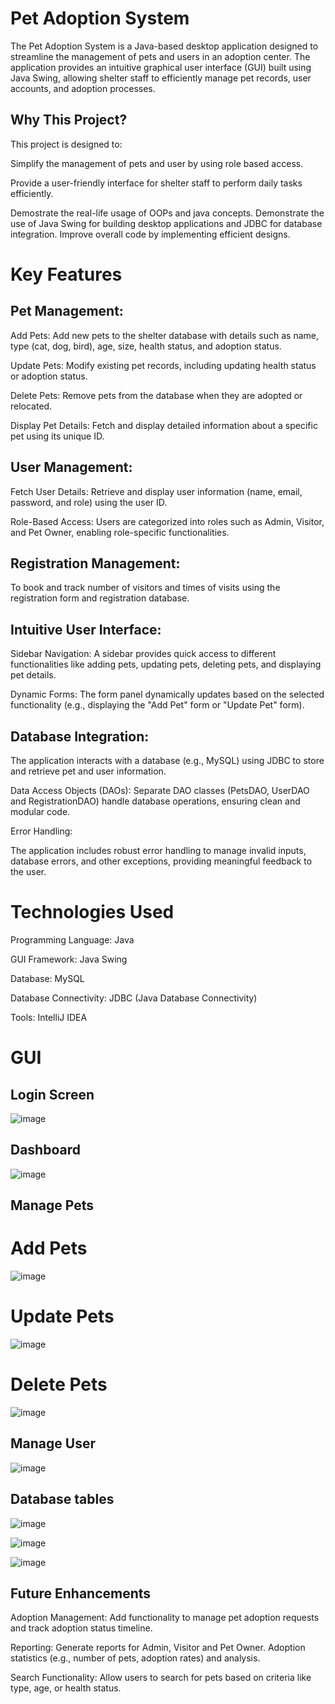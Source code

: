 # Pet Adoption System
The Pet Adoption System is a Java-based desktop application designed to streamline the management of pets and users in an adoption center. The application provides an intuitive graphical user interface (GUI) built using Java Swing, allowing shelter staff to efficiently manage pet records, user accounts, and adoption processes.

## Why This Project?
This project is designed to:

Simplify the management of pets and user by using role based access.

Provide a user-friendly interface for shelter staff to perform daily tasks efficiently.

Demostrate the real-life usage of OOPs and java concepts. 
Demonstrate the use of Java Swing for building desktop applications and JDBC for database integration.
Improve overall code by implementing efficient designs. 


# Key Features
## Pet Management:

Add Pets: Add new pets to the shelter database with details such as name, type (cat, dog, bird), age, size, health status, and adoption status.

Update Pets: Modify existing pet records, including updating health status or adoption status.

Delete Pets: Remove pets from the database when they are adopted or relocated.

Display Pet Details: Fetch and display detailed information about a specific pet using its unique ID.

## User Management:

Fetch User Details: Retrieve and display user information (name, email, password, and role) using the user ID.

Role-Based Access: Users are categorized into roles such as Admin, Visitor, and Pet Owner, enabling role-specific functionalities.

## Registration Management:

To book and track number of visitors and times of visits using the registration form and registration database. 

## Intuitive User Interface:

Sidebar Navigation: A sidebar provides quick access to different functionalities like adding pets, updating pets, deleting pets, and displaying pet details.

Dynamic Forms: The form panel dynamically updates based on the selected functionality (e.g., displaying the "Add Pet" form or "Update Pet" form).

## Database Integration:

The application interacts with a database (e.g., MySQL) using JDBC to store and retrieve pet and user information.

Data Access Objects (DAOs): Separate DAO classes (PetsDAO, UserDAO and RegistrationDAO) handle database operations, ensuring clean and modular code.

Error Handling:

The application includes robust error handling to manage invalid inputs, database errors, and other exceptions, providing meaningful feedback to the user.

# Technologies Used

Programming Language: Java

GUI Framework: Java Swing

Database: MySQL

Database Connectivity: JDBC (Java Database Connectivity)

Tools: IntelliJ IDEA

# GUI
## Login Screen
![image](https://github.com/user-attachments/assets/e998c1bb-808e-4130-a475-0e595317de81)


## Dashboard
![image](https://github.com/user-attachments/assets/43aaf0c4-b61f-4916-b4c8-f87268936e5c)

## Manage Pets 

# Add Pets 
![image](https://github.com/user-attachments/assets/609d1226-89e1-4389-949c-1db7724fb2ac)


# Update Pets
![image](https://github.com/user-attachments/assets/af66d53c-3967-4653-8d30-a2af2d581e35)

# Delete Pets
![image](https://github.com/user-attachments/assets/74a800b4-7a11-4754-a8dd-b0ca6e1d2bdf)

## Manage User
![image](https://github.com/user-attachments/assets/c115b7bb-89c3-4fc5-923e-0136994b446f)

## Database tables 

![image](https://github.com/user-attachments/assets/9646a9fd-e80a-426b-9153-88492b8012d2)

![image](https://github.com/user-attachments/assets/be7793ec-c1f5-47a0-961a-7ece71b61ba4)

![image](https://github.com/user-attachments/assets/05639740-bc80-4a77-82a9-5bd3cae90a5e)

## Future Enhancements
Adoption Management:
Add functionality to manage pet adoption requests and track adoption status timeline.

Reporting:
Generate reports for Admin, Visitor and Pet Owner. 
Adoption statistics (e.g., number of pets, adoption rates) and analysis. 

Search Functionality:
Allow users to search for pets based on criteria like type, age, or health status.








